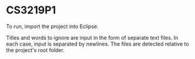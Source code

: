 # CS3219P1

To run, import the project into Eclipse.

Titles and words to ignore are input in the form of separate text files. In each case, input is separated by newlines. The files are detected relative to the project's root folder.
